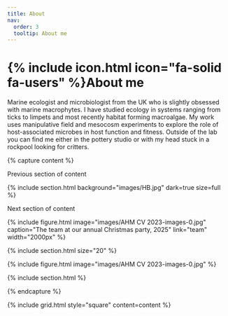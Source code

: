 ```yaml
---
title: About
nav:
  order: 3
  tooltip: About me
---
```


# {% include icon.html icon="fa-solid fa-users" %}About me


Marine ecologist and microbiologist from the UK who is slightly obsessed with marine macrophytes. I have studied ecology in systems ranging from ticks to limpets and most recently habitat forming macroalgae. My work uses manipulative field and mesocosm experiments to explore the role of host-associated microbes in host function and fitness. Outside of the lab you can find me either in the pottery studio or with my head stuck in a rockpool looking for critters.



{% capture content %}

Previous section of content

{%
  include section.html
  background="images/HB.jpg"
  dark=true
  size=full
%}

Next section of content

{%
  include figure.html
  image="images/AHM CV 2023-images-0.jpg"
  caption="The team at our annual Christmas party, 2025"
  link="team"
  width="2000px"
%}

{% include section.html size="20" %}

{% include figure.html image="images/AHM CV 2023-images-0.jpg" %}

{% include section.html %}

{% endcapture %}

{% include grid.html style="square" content=content %}
